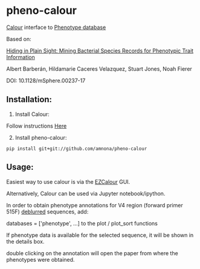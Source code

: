 # pheno-calour
[Calour](https://github.com/amnona/Calour) interface to [Phenotype database](https://doi.org/10.6084/m9.figshare.4272392)

Based on:

[Hiding in Plain Sight: Mining Bacterial Species Records for Phenotypic Trait Information](http://msphere.asm.org/content/2/4/e00237-17)

Albert Barberán, Hildamarie Caceres Velazquez, Stuart Jones, Noah Fierer

DOI: 10.1128/mSphere.00237-17

## Installation:
1. Install Calour:

Follow instructions [Here](https://github.com/amnona/Calour)

2. Install pheno-calour:

```
pip install git+git://github.com/amnona/pheno-calour
```

## Usage:
Easiest way to use calour is via the [EZCalour](https://github.com/amnona/EZCalour) GUI.

Alternatively, Calour can be used via Jupyter notebook/ipython.

In order to obtain phenotype annotations for V4 region (forward primer 515F) [deblurred](https://github.com/biocore/deblur) sequences, add:

databases = ['phenotype', ...] to the plot / plot_sort functions


If phenotype data is available for the selected sequence, it will be shown in the details box.

double clicking on the annotation will open the paper from where the phenotypes were obtained.
